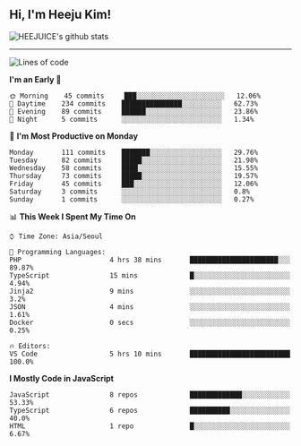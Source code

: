 ## Hi, I'm Heeju Kim!

![HEEJUICE's github stats](https://github-readme-stats.vercel.app/api?username=HEEJUICE&show_icons=true)

---
<!--START_SECTION:waka-->
![Lines of code](https://img.shields.io/badge/From%20Hello%20World%20I%27ve%20Written-4.8%20million%20lines%20of%20code-blue)

**I'm an Early 🐤** 

```text
🌞 Morning    45 commits     ███░░░░░░░░░░░░░░░░░░░░░░   12.06% 
🌆 Daytime    234 commits    ███████████████░░░░░░░░░░   62.73% 
🌃 Evening    89 commits     ██████░░░░░░░░░░░░░░░░░░░   23.86% 
🌙 Night      5 commits      ░░░░░░░░░░░░░░░░░░░░░░░░░   1.34%

```
📅 **I'm Most Productive on Monday** 

```text
Monday       111 commits    ███████░░░░░░░░░░░░░░░░░░   29.76% 
Tuesday      82 commits     █████░░░░░░░░░░░░░░░░░░░░   21.98% 
Wednesday    58 commits     ████░░░░░░░░░░░░░░░░░░░░░   15.55% 
Thursday     73 commits     █████░░░░░░░░░░░░░░░░░░░░   19.57% 
Friday       45 commits     ███░░░░░░░░░░░░░░░░░░░░░░   12.06% 
Saturday     3 commits      ░░░░░░░░░░░░░░░░░░░░░░░░░   0.8% 
Sunday       1 commits      ░░░░░░░░░░░░░░░░░░░░░░░░░   0.27%

```


📊 **This Week I Spent My Time On** 

```text
⌚︎ Time Zone: Asia/Seoul

💬 Programming Languages: 
PHP                      4 hrs 38 mins       ██████████████████████░░░   89.87% 
TypeScript               15 mins             █░░░░░░░░░░░░░░░░░░░░░░░░   4.94% 
Jinja2                   9 mins              ░░░░░░░░░░░░░░░░░░░░░░░░░   3.2% 
JSON                     4 mins              ░░░░░░░░░░░░░░░░░░░░░░░░░   1.61% 
Docker                   0 secs              ░░░░░░░░░░░░░░░░░░░░░░░░░   0.25%

🔥 Editors: 
VS Code                  5 hrs 10 mins       █████████████████████████   100.0%

```

**I Mostly Code in JavaScript** 

```text
JavaScript               8 repos             █████████████░░░░░░░░░░░░   53.33% 
TypeScript               6 repos             ██████████░░░░░░░░░░░░░░░   40.0% 
HTML                     1 repo              █░░░░░░░░░░░░░░░░░░░░░░░░   6.67%

```



<!--END_SECTION:waka-->
